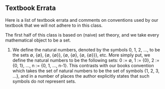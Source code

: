 ## Textbook Errata 

Here is a list of textbook errata and comments on conventions used by our textbook that we will not adhere to in this class.

The first half of this class is based on (naive) set theory, and we take every mathematical object to be a set.  

1. We define the natural numbers, denoted by the symbols 0, 1, 2, …, to be the sets ∅, {∅}, {∅, {∅}}, {∅, {∅}, {∅, {∅}}}, etc.  More simply put, we define the natural numbers to be the following sets: 0 := ∅, 1 := {0}, 2 := {0, 1}, …, n := {0, 1, …, n-1}.  This contrasts with our books convention which takes the set of natural numbers to be the set of symbols {1, 2, 3, …}, and in a number of places the author explicitly states that such symbols do not represent sets.
